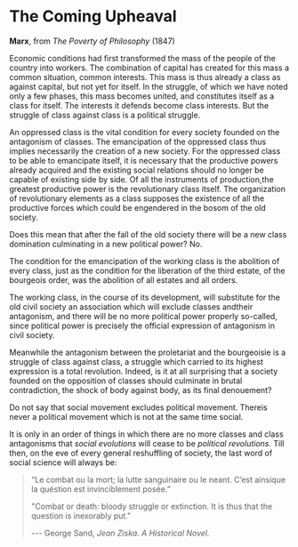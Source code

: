 # The Coming Upheaval
**Marx**, from *The Poverty of Philosophy* (1847)

Economic conditions had first transformed the mass of the people of the country into workers. The combination of capital has created for this mass a common situation, common interests. This mass is thus already a class as against capital, but not yet for itself. In the struggle, of which we have noted only a few phases, this mass becomes united, and constitutes itself as a class for itself. The interests it defends become class interests. But the struggle of class against class is a political struggle.

An oppressed class is the vital condition for every society founded on the antagonism of classes. The emancipation of the oppressed class thus implies necessarily the creation of a new society. For the oppressed class to be able to emancipate itself, it is necessary that the productive powers already acquired and the existing social relations should no longer be capable of existing side by side. Of all the instruments of production,the greatest productive power is the revolutionary class itself. The organization of revolutionary elements as a class supposes the existence of all the productive forces which could be engendered in the bosom of the old society.

Does this mean that after the fall of the old society there will be a new class domination culminating in a new political power? No.

The condition for the emancipation of the working class is the abolition of every class, just as the condition for the liberation of the third estate, of the bourgeois order, was the abolition of all estates and all orders.

The working class, in the course of its development, will substitute for the old civil society an association which will exclude classes andtheir antagonism, and there will be no more political power properly so-called, since political power is precisely the official expression of antagonism in civil society.

Meanwhile the antagonism between the proletariat and the bourgeoisie is a struggle of class against class, a struggle which carried to its highest expression is a total revolution. Indeed, is it at all surprising that a society founded on the opposition of classes should culminate in brutal contradiction, the shock of body against body, as its final denouement?

Do not say that social movement excludes political movement. Thereis never a political movement which is not at the same time social.

It is only in an order of things in which there are no more classes and class antagonisms that *social evolutions* will cease to be *political revolutions*. Till then, on the eve of every general reshuffling of society, the last word of social science will always be:

> “Le combat ou la mort; la lutte sanguinaire ou le neant. C’est ainsique la quéstion est invinciblement posée.” 
>
> "Combat or death: bloody struggle or extinction. It is thus that the question is inexorably put." 
>
> --- George Sand, *Jean Ziska. A Historical Novel.*
